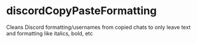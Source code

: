 # discordCopyPasteFormatting
Cleans Discord formatting/usernames from copied chats to only leave text and formatting like italics, bold, etc 
